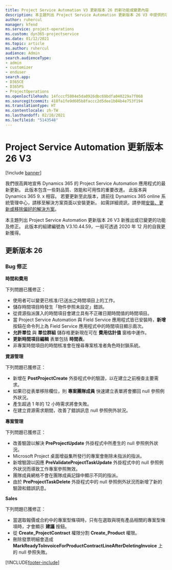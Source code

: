 ```yaml
---
title: Project Service Automation V3 更新版本 26 的新功能或變更內容
description: 本主題列出 Project Service Automation 更新版本 26 V3 中提供的功能和修正。
author: ruhercul
manager: kfend
ms.service: project-operations
ms.custom: dyn365-projectservice
ms.date: 01/12/2021
ms.topic: article
ms.author: ruhercul
audience: Admin
search.audienceType:
- admin
- customizer
- enduser
search.app:
- D365CE
- D365PS
- ProjectOperations
ms.openlocfilehash: 14fcccf5804e5da0926dbc69bdfa040229a7f068
ms.sourcegitcommit: 418fa1fe9d605b8faccc2d5dee1b04b4e753f194
ms.translationtype: HT
ms.contentlocale: zh-TW
ms.lasthandoff: 02/10/2021
ms.locfileid: "5143548"
---
```

# <a name="project-service-automation-update-release-26-v3"></a>Project Service Automation 更新版本 26 V3

[!include [banner](../includes/psa-now-project-operations.md)]

我們很高興地宣佈 Dynamics 365 的 Project Service Automation 應用程式的最新更新。 此版本包含一些對品質、效能和可用性的重要改進。 此版本與 Dynamics 365 9. x 相容。 若要更新至此版本，請前往 Dynamics 365 online 系統管理中心，請移至解決方案頁面以安裝更新。 如需詳細資訊，請參閱[安裝、更新或移除偏好的解決方案](https://docs.microsoft.com/power-platform/admin/install-remove-preferred-solution)。

本主題列出 Project Service Automation 更新版本 26 V3 新推出或已變更的功能及修正。 此版本的組建編號為 V3.10.44.59，一般可透過 2020 年 12 月的自我更新獲得。

## <a name="update-release-26"></a>更新版本 26

### <a name="bug-fixes"></a>Bug 修正

**時間和費用**

下列問題已獲修正：

- 使用者可以變更已核准/已送出之時間項目上的工作。
- 儲存時間項目時發生「物件參照未設定」錯誤。
- 從資源指派匯入的時間項目會建立具有不正確日期時間值的時間項目。
- 當 Project Service Automation 與 Field Service 應用程式皆已安裝時，**新增** 按鈕在命令列上為 Field Service 應用程式中的時間項目顯示兩次。
- **允許單位** 與 **單位群組** 儲存格更新現在可在 **費用估計值** 窗格中運作。
- **更新時間項目編輯** 表單包括 **時間表**。
- 非專案時間項目的時間核准會在搜尋專案核准者角色時封鎖系統。

**資源管理**

下列問題已獲修正：

- 新增在 **PostProjectCreate** 外掛程式中的驗證，以在建立之前檢查主要需求。
- 如果已從表單移除欄位，則 **專案團隊成員** 快速建立表單將會擲回 null 參照例外狀況。
- 產生超過 1 年的 12 小時需求將會失敗。
- 在建立資源需求期間，改善了錯誤訊息 null 參照例外狀況。

**專案管理**

下列問題已獲修正：

- 改善驗證以解決 **PreProjectUpdate** 外掛程式中所產生的 null 參照例外狀況。
- Microsoft Project 桌面增益集所發行的專案會刪除未指派的指派。
- 新增驗證以因應 **PreValidateProjectTaskUpdate** 外掛程式中的 null 參照例外狀況而導致工作專案參照無效。
- 團隊成員網格不會在團隊成員記錄中顯示不同的指派。
- 由於 **PreProjectTaskDelete** 外掛程式中的 null 參照例外狀況而新增了新的驗證和錯誤訊息。

**Sales**

下列問題已獲修正：

- 當選取報價或合約中的專案型條項時，只有在選取與現有產品相關的專案型條項時，才會顯示 **建議** 按鈕。
- 從 **Create_ProjectContract** 權限分割 **Create_Product** 權限。
- 刪除發票明細會造成 **MarkReadyToInvoiceForProductContractLineAfterDeletingInvoice** 上的 null 參照失敗。


[!INCLUDE[footer-include](../includes/footer-banner.md)]